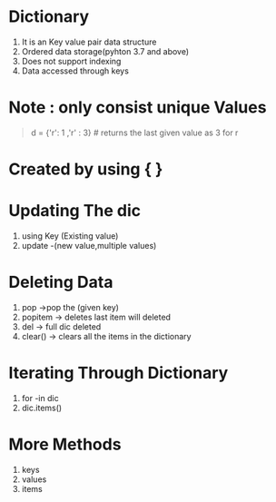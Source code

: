 # Dictionary
1. It is an Key value pair data structure 
2. Ordered data storage(pyhton 3.7 and above)
3. Does not support indexing
4. Data accessed through keys

# Note : only consist unique Values
> d = {'r': 1 ,'r' : 3} # returns the last given value as 3 for r

# Created by using { }

# Updating The dic
1. using Key (Existing value)
2. update -(new value,multiple values)

# Deleting Data
1. pop  ->pop the (given key)
2. popitem  -> deletes last item will deleted
3. del -> full dic deleted
4. clear() -> clears all the items in the dictionary

# Iterating Through Dictionary
1. for -in dic
2. dic.items()

# More Methods
1. keys
2. values
3. items
